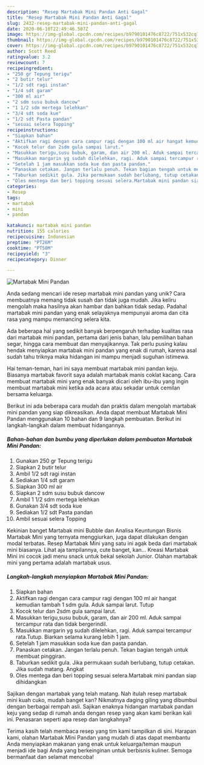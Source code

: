```yaml
---
description: "Resep Martabak Mini Pandan Anti Gagal"
title: "Resep Martabak Mini Pandan Anti Gagal"
slug: 2432-resep-martabak-mini-pandan-anti-gagal
date: 2020-06-10T22:49:46.507Z
image: https://img-global.cpcdn.com/recipes/b9790101476c8722/751x532cq70/martabak-mini-pandan-foto-resep-utama.jpg
thumbnail: https://img-global.cpcdn.com/recipes/b9790101476c8722/751x532cq70/martabak-mini-pandan-foto-resep-utama.jpg
cover: https://img-global.cpcdn.com/recipes/b9790101476c8722/751x532cq70/martabak-mini-pandan-foto-resep-utama.jpg
author: Scott Reed
ratingvalue: 3.2
reviewcount: 7
recipeingredient:
- "250 gr Tepung terigu"
- "2 butir telur"
- "1/2 sdt ragi instan"
- "1/4 sdt garam"
- "300 ml air"
- "2 sdm susu bubuk dancow"
- "1 1/2 sdm mertega lelehkan"
- "3/4 sdt soda kue"
- "1/2 sdt Pasta pandan"
- "sesuai selera Topping"
recipeinstructions:
- "Siapkan bahan"
- "Aktifkan ragi dengan cara campur ragi dengan 100 ml air hangat kemudian tambah 1 sdm gula. Aduk sampai larut. Tutup"
- "Kocok telur dan 2sdm gula sampai larut."
- "Masukkan terigu,susu bubuk, garam, dan air 200 ml. Aduk sampai tercampur rata dan tidak bergerindil."
- "Masukkan margarin yg sudah dilelehkan, ragi. Aduk sampai tercampur rata.Tutup. Biarkan selama kurang lebih 1 jam."
- "Setelah 1 jam masukkan soda kue dan pasta pandan."
- "Panaskan cetakan. Jangan terlalu penuh. Tekan bagian tengah untuk membuat pinggiran."
- "Taburkan sedikit gula. Jika permukaan sudah berlubang, tutup cetakan. Jika sudah matang. Angkat"
- "Oles mentega dan beri topping sesuai selera.Martabak mini pandan siap dihidangkan"
categories:
- Resep
tags:
- martabak
- mini
- pandan

katakunci: martabak mini pandan 
nutrition: 155 calories
recipecuisine: Indonesian
preptime: "PT26M"
cooktime: "PT50M"
recipeyield: "3"
recipecategory: Dinner

---
```



![Martabak Mini Pandan](https://img-global.cpcdn.com/recipes/b9790101476c8722/751x532cq70/martabak-mini-pandan-foto-resep-utama.jpg)

Anda sedang mencari ide resep martabak mini pandan yang unik? Cara membuatnya memang tidak susah dan tidak juga mudah. Jika keliru mengolah maka hasilnya akan hambar dan bahkan tidak sedap. Padahal martabak mini pandan yang enak selayaknya mempunyai aroma dan cita rasa yang mampu memancing selera kita.

Ada beberapa hal yang sedikit banyak berpengaruh terhadap kualitas rasa dari martabak mini pandan, pertama dari jenis bahan, lalu pemilihan bahan segar, hingga cara membuat dan menyajikannya. Tak perlu pusing kalau hendak menyiapkan martabak mini pandan yang enak di rumah, karena asal sudah tahu triknya maka hidangan ini mampu menjadi suguhan istimewa.

Hai teman-teman, hari ini saya membuat martabak mini pandan keju. Biasanya martabak favorit saya adalah martabak manis coklat kacang. Cara membuat martabak mini yang enak banyak dicari oleh ibu-ibu yang ingin membuat martabak mini ketika ada acara atau sekadar untuk cemilan bersama keluarga.


Berikut ini ada beberapa cara mudah dan praktis dalam mengolah martabak mini pandan yang siap dikreasikan. Anda dapat membuat Martabak Mini Pandan menggunakan 10 bahan dan 9 langkah pembuatan. Berikut ini langkah-langkah dalam membuat hidangannya.

<!--inarticleads1-->

##### Bahan-bahan dan bumbu yang diperlukan dalam pembuatan Martabak Mini Pandan:

1. Gunakan 250 gr Tepung terigu
1. Siapkan 2 butir telur
1. Ambil 1/2 sdt ragi instan
1. Sediakan 1/4 sdt garam
1. Siapkan 300 ml air
1. Siapkan 2 sdm susu bubuk dancow
1. Ambil 1 1/2 sdm mertega lelehkan
1. Gunakan 3/4 sdt soda kue
1. Sediakan 1/2 sdt Pasta pandan
1. Ambil sesuai selera Topping


Kekinian banget Martabak mini Bubble dan Analisa Keuntungan Bisnis Martabak Mini yang ternyata menggiurkan, juga dapat dilakukan dengan modal terbatas. Resep Martabak Mini yang satu ini agak beda dari martabak mini biasanya. Lihat aja tampilannya, cute banget, kan… Kreasi Martabak Mini ini cocok jadi menu snack untuk bekal sekolah Junior. Olahan martabak mini yang pertama adalah martabak usus. 

<!--inarticleads2-->

##### Langkah-langkah menyiapkan Martabak Mini Pandan:

1. Siapkan bahan
1. Aktifkan ragi dengan cara campur ragi dengan 100 ml air hangat kemudian tambah 1 sdm gula. Aduk sampai larut. Tutup
1. Kocok telur dan 2sdm gula sampai larut.
1. Masukkan terigu,susu bubuk, garam, dan air 200 ml. Aduk sampai tercampur rata dan tidak bergerindil.
1. Masukkan margarin yg sudah dilelehkan, ragi. Aduk sampai tercampur rata.Tutup. Biarkan selama kurang lebih 1 jam.
1. Setelah 1 jam masukkan soda kue dan pasta pandan.
1. Panaskan cetakan. Jangan terlalu penuh. Tekan bagian tengah untuk membuat pinggiran.
1. Taburkan sedikit gula. Jika permukaan sudah berlubang, tutup cetakan. Jika sudah matang. Angkat
1. Oles mentega dan beri topping sesuai selera.Martabak mini pandan siap dihidangkan


Sajikan dengan martabak yang telah matang. Nah itulah resep martabak mini kuah cuko, mudah banget kan? Nikmatnya daging giling yang dibumbui dengan berbagai rempah asli. Sajikan enaknya hidangan martabak pandan keju yang sedap di rumah anda dengan resep yang akan kami berikan kali ini. Penasaran seperti apa resep dan langkahnya? 

Terima kasih telah membaca resep yang tim kami tampilkan di sini. Harapan kami, olahan Martabak Mini Pandan yang mudah di atas dapat membantu Anda menyiapkan makanan yang enak untuk keluarga/teman maupun menjadi ide bagi Anda yang berkeinginan untuk berbisnis kuliner. Semoga bermanfaat dan selamat mencoba!

